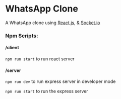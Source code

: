 # WhatsApp Clone
A WhatsApp clone using [React.js](https://reactjs.org/), & [Socket.io](https://socket.io/)

### Npm Scripts:
#### /client
  `npm run start` to run react server

#### /server
`npm run dev` to run express server in developer mode

`npm run start` to run the express server


